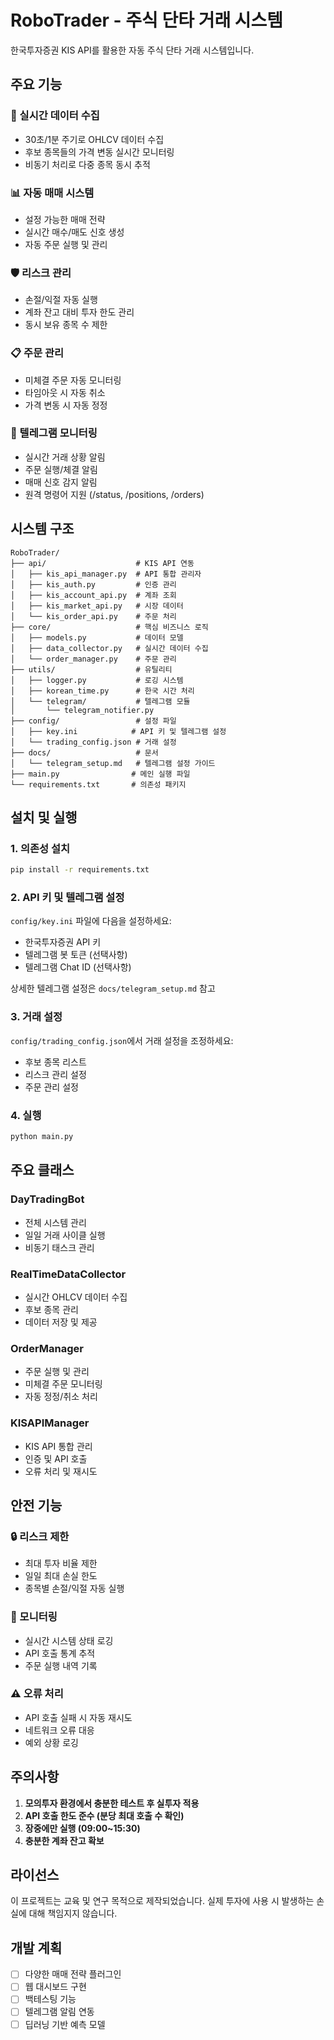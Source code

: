 # RoboTrader - 주식 단타 거래 시스템

한국투자증권 KIS API를 활용한 자동 주식 단타 거래 시스템입니다.

## 주요 기능

### 🔄 실시간 데이터 수집
- 30초/1분 주기로 OHLCV 데이터 수집
- 후보 종목들의 가격 변동 실시간 모니터링
- 비동기 처리로 다중 종목 동시 추적

### 📊 자동 매매 시스템
- 설정 가능한 매매 전략
- 실시간 매수/매도 신호 생성
- 자동 주문 실행 및 관리

### 🛡️ 리스크 관리
- 손절/익절 자동 실행
- 계좌 잔고 대비 투자 한도 관리
- 동시 보유 종목 수 제한

### 📋 주문 관리
- 미체결 주문 자동 모니터링
- 타임아웃 시 자동 취소
- 가격 변동 시 자동 정정

### 📱 텔레그램 모니터링
- 실시간 거래 상황 알림
- 주문 실행/체결 알림
- 매매 신호 감지 알림
- 원격 명령어 지원 (/status, /positions, /orders)

## 시스템 구조

```
RoboTrader/
├── api/                    # KIS API 연동
│   ├── kis_api_manager.py  # API 통합 관리자
│   ├── kis_auth.py         # 인증 관리
│   ├── kis_account_api.py  # 계좌 조회
│   ├── kis_market_api.py   # 시장 데이터
│   └── kis_order_api.py    # 주문 처리
├── core/                   # 핵심 비즈니스 로직
│   ├── models.py           # 데이터 모델
│   ├── data_collector.py   # 실시간 데이터 수집
│   └── order_manager.py    # 주문 관리
├── utils/                  # 유틸리티
│   ├── logger.py           # 로깅 시스템
│   ├── korean_time.py      # 한국 시간 처리
│   └── telegram/           # 텔레그램 모듈
│       └── telegram_notifier.py
├── config/                 # 설정 파일
│   ├── key.ini            # API 키 및 텔레그램 설정
│   └── trading_config.json # 거래 설정
├── docs/                   # 문서
│   └── telegram_setup.md   # 텔레그램 설정 가이드
├── main.py                # 메인 실행 파일
└── requirements.txt       # 의존성 패키지
```

## 설치 및 실행

### 1. 의존성 설치
```bash
pip install -r requirements.txt
```

### 2. API 키 및 텔레그램 설정
`config/key.ini` 파일에 다음을 설정하세요:
- 한국투자증권 API 키
- 텔레그램 봇 토큰 (선택사항)
- 텔레그램 Chat ID (선택사항)

상세한 텔레그램 설정은 `docs/telegram_setup.md` 참고

### 3. 거래 설정
`config/trading_config.json`에서 거래 설정을 조정하세요:
- 후보 종목 리스트
- 리스크 관리 설정
- 주문 관리 설정

### 4. 실행
```bash
python main.py
```

## 주요 클래스

### DayTradingBot
- 전체 시스템 관리
- 일일 거래 사이클 실행
- 비동기 태스크 관리

### RealTimeDataCollector
- 실시간 OHLCV 데이터 수집
- 후보 종목 관리
- 데이터 저장 및 제공

### OrderManager
- 주문 실행 및 관리
- 미체결 주문 모니터링
- 자동 정정/취소 처리

### KISAPIManager
- KIS API 통합 관리
- 인증 및 API 호출
- 오류 처리 및 재시도

## 안전 기능

### 🔒 리스크 제한
- 최대 투자 비율 제한
- 일일 최대 손실 한도
- 종목별 손절/익절 자동 실행

### 📡 모니터링
- 실시간 시스템 상태 로깅
- API 호출 통계 추적
- 주문 실행 내역 기록

### ⚠️ 오류 처리
- API 호출 실패 시 자동 재시도
- 네트워크 오류 대응
- 예외 상황 로깅

## 주의사항

1. **모의투자 환경에서 충분한 테스트 후 실투자 적용**
2. **API 호출 한도 준수 (분당 최대 호출 수 확인)**
3. **장중에만 실행 (09:00~15:30)**
4. **충분한 계좌 잔고 확보**

## 라이선스

이 프로젝트는 교육 및 연구 목적으로 제작되었습니다.
실제 투자에 사용 시 발생하는 손실에 대해 책임지지 않습니다.

## 개발 계획

- [ ] 다양한 매매 전략 플러그인
- [ ] 웹 대시보드 구현
- [ ] 백테스팅 기능
- [ ] 텔레그램 알림 연동
- [ ] 딥러닝 기반 예측 모델
